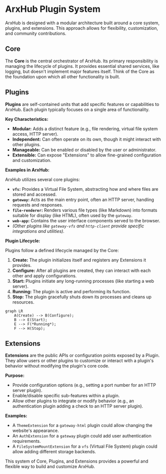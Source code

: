 # ArxHub Plugin System

ArxHub is designed with a modular architecture built around a core system, plugins, and extensions. This approach allows for flexibility, customization, and community contributions.

## Core

The **Core** is the central orchestrator of ArxHub. Its primary responsibility is managing the lifecycle of plugins. It provides essential shared services, like logging, but doesn't implement major features itself. Think of the Core as the foundation upon which all other functionality is built.

## Plugins

**Plugins** are self-contained units that add specific features or capabilities to ArxHub. Each plugin typically focuses on a single area of functionality.

**Key Characteristics:**

*   **Modular:** Adds a distinct feature (e.g., file rendering, virtual file system access, HTTP server).
*   **Independent:** Can often operate on its own, though it might interact with other plugins.
*   **Manageable:** Can be enabled or disabled by the user or administrator.
*   **Extensible:** Can expose "Extensions" to allow fine-grained configuration and customization.

**Examples in ArxHub:**

ArxHub utilizes several core plugins:

*   **`vfs`:** Provides a Virtual File System, abstracting how and where files are stored and accessed.
*   **`gateway`:** Acts as the main entry point, often an HTTP server, handling requests and responses.
*   **`file-renderer`:** Renders various file types (like Markdown) into formats suitable for display (like HTML), often used by the `gateway`.
*   **`web-app`:** Contains the user interface components served to the browser.
*   *(Other plugins like `gateway-vfs` and `http-client` provide specific integrations and utilities).*

**Plugin Lifecycle:**

Plugins follow a defined lifecycle managed by the Core:

1.  **Create:** The plugin initializes itself and registers any Extensions it provides.
2.  **Configure:** After all plugins are created, they can interact with each other and apply configurations.
3.  **Start:** Plugins initiate any long-running processes (like starting a web server).
4.  **Running:** The plugin is active and performing its function.
5.  **Stop:** The plugin gracefully shuts down its processes and cleans up resources.

```mermaid
graph LR
    A(Create) --> B(Configure);
    B --> E(Start);
    E --> F(*Running*);
    F --> H(Stop);
```

## Extensions

**Extensions** are the public APIs or configuration points exposed by a Plugin. They allow users or other plugins to customize or interact with a plugin's behavior without modifying the plugin's core code.

**Purpose:**

*   Provide configuration options (e.g., setting a port number for an HTTP server plugin).
*   Enable/disable specific sub-features within a plugin.
*   Allow other plugins to integrate or modify behavior (e.g., an authentication plugin adding a check to an HTTP server plugin).

**Examples:**

*   A `ThemeExtension` for a `gateway-html` plugin could allow changing the website's appearance.
*   An `AuthExtension` for a `gateway` plugin could add user authentication requirements.
*   A `FileSystemMountExtension` for a `vfs` (Virtual File System) plugin could allow adding different storage backends.

This system of Core, Plugins, and Extensions provides a powerful and flexible way to build and customize ArxHub.
